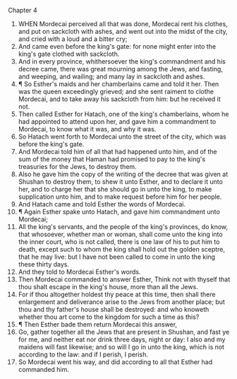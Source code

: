 

Chapter 4

1. WHEN Mordecai perceived all that was done, Mordecai rent his clothes, and put on sackcloth with ashes, and went out into the midst of the city, and cried with a loud and a bitter cry;
2. And came even before the king's gate: for none might enter into the king's gate clothed with sackcloth.
3. And in every province, whithersoever the king's commandment and his decree came, there was great mourning among the Jews, and fasting, and weeping, and wailing; and many lay in sackcloth and ashes.
4. ¶ So Esther's maids and her chamberlains came and told it her.  Then was the queen exceedingly grieved; and she sent raiment to clothe Mordecai, and to take away his sackcloth from him: but he received it not.
5. Then called Esther for Hatach, one of the king's chamberlains, whom he had appointed to attend upon her, and gave him a commandment to Mordecai, to know what it was, and why it was.
6. So Hatach went forth to Mordecai unto the street of the city, which was before the king's gate.
7. And Mordecai told him of all that had happened unto him, and of the sum of the money that Haman had promised to pay to the king's treasuries for the Jews, to destroy them.
8. Also he gave him the copy of the writing of the decree that was given at Shushan to destroy them, to shew it unto Esther, and to declare it unto her, and to charge her that she should go in unto the king, to make supplication unto him, and to make request before him for her people.
9. And Hatach came and told Esther the words of Mordecai.
10. ¶ Again Esther spake unto Hatach, and gave him commandment unto Mordecai;
11. All the king's servants, and the people of the king's provinces, do know, that whosoever, whether man or woman, shall come unto the king into the inner court, who is not called, there is one law of his to put him to death, except such to whom the king shall hold out the golden sceptre, that he may live: but I have not been called to come in unto the king these thirty days.
12. And they told to Mordecai Esther's words.
13. Then Mordecai commanded to answer Esther, Think not with thyself that thou shalt escape in the king's house, more than all the Jews.
14. For if thou altogether holdest thy peace at this time, then shall there enlargement and deliverance arise to the Jews from another place; but thou and thy father's house shall be destroyed: and who knoweth whether thou art come to the kingdom for such a time as this?
15. ¶ Then Esther bade them return Mordecai this answer,
16. Go, gather together all the Jews that are present in Shushan, and fast ye for me, and neither eat nor drink three days, night or day: I also and my maidens will fast likewise; and so will I go in unto the king, which is not according to the law: and if I perish, I perish.
17. So Mordecai went his way, and did according to all that Esther had commanded him.
